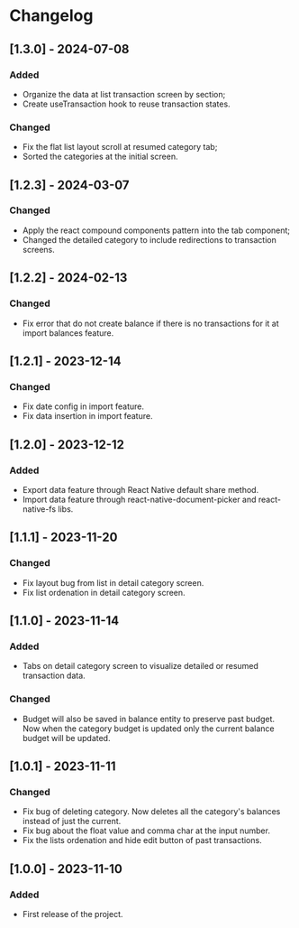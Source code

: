 # Changelog

## [1.3.0] - 2024-07-08

### Added

- Organize the data at list transaction screen by section;
- Create useTransaction hook to reuse transaction states.

### Changed

- Fix the flat list layout scroll at resumed category tab;
- Sorted the categories at the initial screen.

## [1.2.3] - 2024-03-07

### Changed

- Apply the react compound components pattern into the tab component;
- Changed the detailed category to include redirections to transaction screens.

## [1.2.2] - 2024-02-13

### Changed

- Fix error that do not create balance if there is no transactions for it at import balances feature.

## [1.2.1] - 2023-12-14

### Changed

- Fix date config in import feature.
- Fix data insertion in import feature.

## [1.2.0] - 2023-12-12

### Added

- Export data feature through React Native default share method.
- Import data feature through react-native-document-picker and react-native-fs libs.

## [1.1.1] - 2023-11-20

### Changed

- Fix layout bug from list in detail category screen.
- Fix list ordenation in detail category screen.

## [1.1.0] - 2023-11-14

### Added

- Tabs on detail category screen to visualize detailed or resumed transaction data.

### Changed

- Budget will also be saved in balance entity to preserve past budget. Now when the category budget is updated only the current balance budget will be updated.

## [1.0.1] - 2023-11-11

### Changed

- Fix bug of deleting category. Now deletes all the category's balances instead of just the current.
- Fix bug about the float value and comma char at the input number.
- Fix the lists ordenation and hide edit button of past transactions.

## [1.0.0] - 2023-11-10

### Added

- First release of the project.